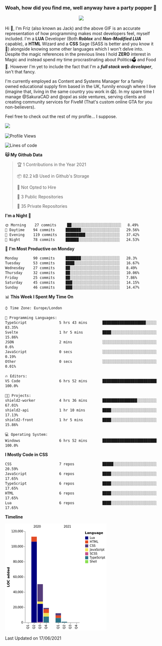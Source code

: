 ### Woah, how did you find me, well anyway have a party popper 🎉

<p align="center">
  <img  src="https://66.media.tumblr.com/d2766024a15e8c140bf20f314664eed2/d1615166bf58615c-d8/s400x600/aabc473a64edc43599d5345fd1e9e792d66ecc48.gifv">
</p>

Hi :wave:, I'm Friz (also known as Jack) and the above GIF is an accurate representation of how programming makes most developers feel, myself included. I'm a **LUA** Developer (Both ***Roblox*** and ***Non-Modified LUA*** capable), a **HTML** Wizard and a **CSS** Sage (SASS is better and you know it :pray:) alongside knowing some other languages which I won't delve into. Despite the magic references in the previous lines I hold **ZERO** interest in Magic and instead spend my time procrastinating about Politics🗳️ and Food🍔. However I'm yet to include the fact that I'm a ***full stack web developer***, isn't that fancy.

I'm currently employed as Content and Systems Manager for a family owned educational supply firm based in the UK, funnily enough where I live (imagine that, living in the same country you work in 😱). In my spare time I manage @SakuraCAD and @opxl as side ventures, serving clients and creating community services for FiveM (That's custom online GTA for you non-believers).

Feel free to check out the rest of my profile... I suppose.

<a href="https://github.com/anuraghazra/github-readme-stats">
  <img  src="https://github-readme-stats.vercel.app/api?username=JackOPXL&count_private=true&show_icons=true&theme=tokyonight" />
</a>



<!--START_SECTION:waka-->
![Profile Views](http://img.shields.io/badge/Profile%20Views-0-blue)

![Lines of code](https://img.shields.io/badge/From%20Hello%20World%20I%27ve%20Written-195571%20lines%20of%20code-blue)

**🐱 My Github Data** 

> 🏆 1 Contributions in the Year 2021
 > 
> 📦 82.2 kB Used in Github's Storage 
 > 
> 🚫 Not Opted to Hire
 > 
> 📜 3 Public Repositories 
 > 
> 🔑 35 Private Repositories  
 > 
**I'm a Night 🦉** 

```text
🌞 Morning    27 commits     ██░░░░░░░░░░░░░░░░░░░░░░░   8.49% 
🌆 Daytime    94 commits     ███████░░░░░░░░░░░░░░░░░░   29.56% 
🌃 Evening    119 commits    █████████░░░░░░░░░░░░░░░░   37.42% 
🌙 Night      78 commits     ██████░░░░░░░░░░░░░░░░░░░   24.53%

```
📅 **I'm Most Productive on Monday** 

```text
Monday       90 commits     ███████░░░░░░░░░░░░░░░░░░   28.3% 
Tuesday      53 commits     ████░░░░░░░░░░░░░░░░░░░░░   16.67% 
Wednesday    27 commits     ██░░░░░░░░░░░░░░░░░░░░░░░   8.49% 
Thursday     32 commits     ██░░░░░░░░░░░░░░░░░░░░░░░   10.06% 
Friday       25 commits     ██░░░░░░░░░░░░░░░░░░░░░░░   7.86% 
Saturday     45 commits     ███░░░░░░░░░░░░░░░░░░░░░░   14.15% 
Sunday       46 commits     ███░░░░░░░░░░░░░░░░░░░░░░   14.47%

```


📊 **This Week I Spent My Time On** 

```text
⌚︎ Time Zone: Europe/London

💬 Programming Languages: 
TypeScript               5 hrs 43 mins       ████████████████████░░░░░   83.35% 
Svelte                   1 hr 5 mins         ████░░░░░░░░░░░░░░░░░░░░░   15.86% 
JSON                     2 mins              ░░░░░░░░░░░░░░░░░░░░░░░░░   0.6% 
JavaScript               0 secs              ░░░░░░░░░░░░░░░░░░░░░░░░░   0.19% 
Other                    0 secs              ░░░░░░░░░░░░░░░░░░░░░░░░░   0.01%

🔥 Editors: 
VS Code                  6 hrs 52 mins       █████████████████████████   100.0%

🐱‍💻 Projects: 
shield2-worker           4 hrs 36 mins       ████████████████░░░░░░░░░   67.01% 
shield2-api              1 hr 10 mins        ████░░░░░░░░░░░░░░░░░░░░░   17.13% 
shield2-front            1 hr 5 mins         ████░░░░░░░░░░░░░░░░░░░░░   15.86%

💻 Operating System: 
Windows                  6 hrs 52 mins       █████████████████████████   100.0%

```

**I Mostly Code in CSS** 

```text
CSS                      7 repos             █████░░░░░░░░░░░░░░░░░░░░   20.59% 
JavaScript               6 repos             ████░░░░░░░░░░░░░░░░░░░░░   17.65% 
TypeScript               6 repos             ████░░░░░░░░░░░░░░░░░░░░░   17.65% 
HTML                     6 repos             ████░░░░░░░░░░░░░░░░░░░░░   17.65% 
Lua                      6 repos             ████░░░░░░░░░░░░░░░░░░░░░   17.65%

```


**Timeline**

![Chart not found](https://raw.githubusercontent.com/JackOPXL/JackOPXL/master/charts/bar_graph.png) 


 Last Updated on 17/06/2021
<!--END_SECTION:waka-->

